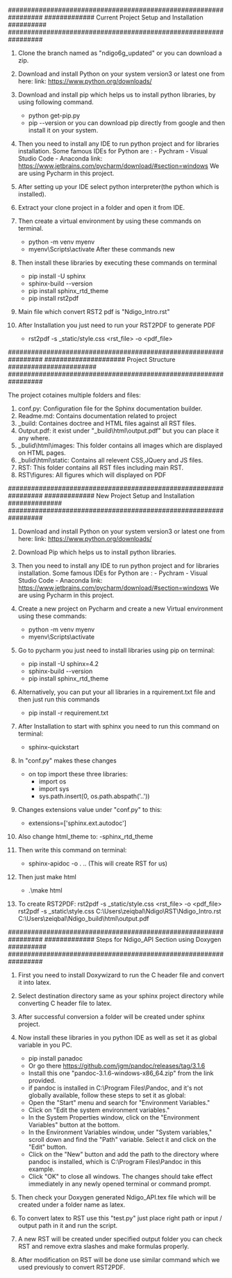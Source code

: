#################################################################
#############   Current Project Setup and Installation ##########
#################################################################

1. Clone the branch named as "ndigo6g_updated" or you can download a zip.
2. Download and install Python on your system version3 or latest one from here:
   link: https://www.python.org/downloads/
3. Download and install pip which helps us to install python libraries, by using following command. 
   - python get-pip.py
   - pip --version
   or you can download pip directly from google and then install it on your system.
4. Then you need to install any IDE to run python project and for libraries installation.
   Some famous IDEs for Python are :
           - Pychram
           - Visual Studio Code
           - Anaconda
   link: https://www.jetbrains.com/pycharm/download/#section=windows
   We are using Pycharm in this project.
5. After setting up your IDE select python interpreter(the python which is installed). 
6. Extract your clone project in a folder and open it from IDE. 
7. Then create a virtual environment by using these commands on terminal.
   - python -m venv myenv
   - myenv\Scripts\activate
   After these commands new 
   
8. Then install these libraries by executing these commands on terminal
   - pip install -U sphinx
   - sphinx-build --version
   - pip install sphinx_rtd_theme
   - pip install rst2pdf
9. Main file which convert RST2 pdf is "Ndigo_Intro.rst"

10. After Installation you just need to run your RST2PDF to generate PDF
    - rst2pdf  -s _static/style.css <rst_file> -o <pdf_file>




#################################################################
#####################   Project Structure #######################
#################################################################

The project cotaines multiple folders and files:
1. conf.py: Configuration file for the Sphinx documentation builder.
2. Readme.md: Contains documentation related to project
3. _build: Containes doctree and HTML files against all RST files.
4. Output.pdf: it exist under "\_build\html\output.pdf" but you can place it any where.
5. _bulid\html\images: This folder contains all images which are displayed on HTML pages.
6. _bulid\html\static: Contains all relevent CSS,JQuery and JS files.
7. RST: This folder contains all RST files including main RST.
8. RST\figures: All figures which will displayed on PDF




#################################################################
#############   New Project Setup and Installation ##############
#################################################################

1. Download and install Python on your system version3 or latest one from here:
   link: https://www.python.org/downloads/
2. Download Pip which helps us to install python libraries.
3. Then you need to install any IDE to run python project and for libraries installation.
   Some famous IDEs for Python are :
           - Pychram
           - Visual Studio Code
           - Anaconda
   link: https://www.jetbrains.com/pycharm/download/#section=windows
   We are using Pycharm in this project.
4. Create a new project on Pycharm and create a new Virtual environment using these commands:
   - python -m venv myenv
   - myenv\Scripts\activate
   
5. Go to pycharm you just need to install libraries using pip on terminal:
    - pip install -U sphinx=4.2
    - sphinx-build --version
    - pip install sphinx_rtd_theme
6. Alternatively, you can put your all libraries in a rquirement.txt file and then just run this commands
   - pip install -r requirement.txt
    
    
7. After Installation to start with sphinx you need to run this command on terminal:
    - sphinx-quickstart

8. In "conf.py"  makes these changes
    - on top import these three libraries:
        - import os
        - import sys
        - sys.path.insert(0, os.path.abspath('..'))

9. Changes extensions value under "conf.py" to this:
    - extensions=['sphinx.ext.autodoc'] 

10. Also change html_theme to:
    -sphinx_rtd_theme


11. Then write this command on terminal:
    - sphinx-apidoc -o . .. (This will create RST for us)

12. Then just make html
    - .\make html

13. To create RST2PDF:
    rst2pdf  -s _static/style.css <rst_file> -o <pdf_file>
rst2pdf -s _static\style.css  C:\Users\zeiqbal\Ndigo\RST\Ndigo_Intro.rst C:\Users\zeiqbal\Ndigo\_build\html\output.pdf




#################################################################
#############   Steps for Ndigo_API Section using Doxygen ##########
#################################################################

1. First you need to install Doxywizard to run the C header file and convert it 
   into latex.
2. Select destination directory same as your sphinx project directory while converting
   C header file to latex.
3. After successful conversion a folder will be created under sphinx project.
4. Now install these libraries in you python IDE as well as set it as global variable in you PC.
   
   - pip install panadoc 
   - Or go there https://github.com/jgm/pandoc/releases/tag/3.1.6
   - Install this one "pandoc-3.1.6-windows-x86_64.zip" from the link provided.
   - if pandoc is installed in C:\Program Files\Pandoc, and it's not globally available, follow these steps to set it as global:
   - Open the "Start" menu and search for "Environment Variables."
   - Click on "Edit the system environment variables."
   - In the System Properties window, click on the "Environment Variables" button at the bottom.
   - In the Environment Variables window, under "System variables," scroll down and find the "Path" variable. Select it and click on the "Edit" button.
   - Click on the "New" button and add the path to the directory where pandoc is installed, which is C:\Program Files\Pandoc in this example.
   - Click "OK" to close all windows. The changes should take effect immediately in any newly opened terminal or command prompt.

5. Then check your Doxygen generated Ndigo_API.tex file which will be created under a folder name as latex.
6. To convert latex to RST use this "test.py" just place right path or input / output path in it and run the script.
7. A new RST will be created under specified output folder you can check RST and remove extra slashes and make formulas properly.
8. After modification on RST will be done use similar command which we used previously to convert RST2PDF.
